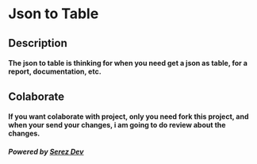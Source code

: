 # Json to Table

## Description
#### The json to table is thinking for when you need get a json as table, for a report, documentation, etc.

## Colaborate
#### If you want colaborate with project, only you need fork this project, and when your send your changes, i am going to do review about the changes.

#### _Powered by [Serez Dev](https://www.serez.dev)_